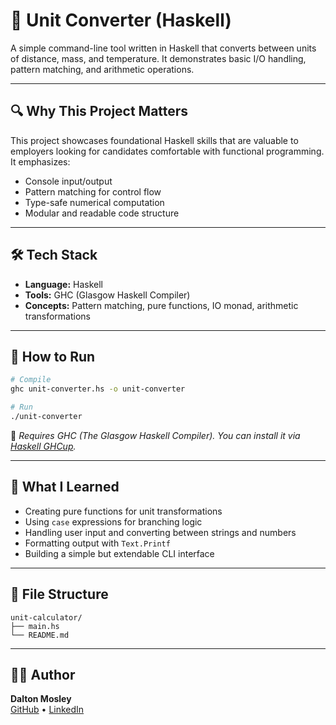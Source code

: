# 🧠 Unit Converter (Haskell)

A simple command-line tool written in Haskell that converts between units of distance, mass, and temperature. It demonstrates basic I/O handling, pattern matching, and arithmetic operations.

---

## 🔍 Why This Project Matters

This project showcases foundational Haskell skills that are valuable to employers looking for candidates comfortable with functional programming. It emphasizes:

- Console input/output
- Pattern matching for control flow
- Type-safe numerical computation
- Modular and readable code structure

---

## 🛠️ Tech Stack

- **Language:** Haskell
- **Tools:** GHC (Glasgow Haskell Compiler)
- **Concepts:** Pattern matching, pure functions, IO monad, arithmetic transformations

---

## 🚀 How to Run

```bash
# Compile
ghc unit-converter.hs -o unit-converter

# Run
./unit-converter
```

📌 _Requires GHC (The Glasgow Haskell Compiler). You can install it via [Haskell GHCup](https://www.haskell.org/ghcup/)._

---

## 📘 What I Learned

- Creating pure functions for unit transformations
- Using `case` expressions for branching logic
- Handling user input and converting between strings and numbers
- Formatting output with `Text.Printf`
- Building a simple but extendable CLI interface

---

## 📁 File Structure

```
unit-calculator/
├── main.hs
└── README.md
```

---

## 🧑‍💻 Author

**Dalton Mosley**  
[GitHub](https://github.com/DaltonMo) • [LinkedIn](https://www.linkedin.com/in/dalton-lee-mosley/)
